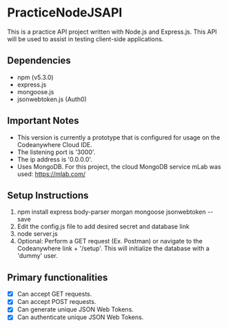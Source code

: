 # PracticeNodeJSAPI
This is a practice API project written with Node.js and Express.js. This API will be used to assist in testing client-side applications.

## Dependencies
- npm (v5.3.0)
- express.js
- mongoose.js
- jsonwebtoken.js (Auth0)

## Important Notes
- This version is currently a prototype that is configured for usage on the Codeanywhere Cloud IDE.
- The listening port is '3000'.
- The ip address is '0.0.0.0'.
- Uses MongoDB. For this project, the cloud MongoDB service mLab was used: https://mlab.com/

## Setup Instructions
1. npm install express body-parser morgan mongoose jsonwebtoken --save
2. Edit the config.js file to add desired secret and database link
3. node server.js
4. Optional: Perform a GET request (Ex. Postman) or navigate to the Codeanywhere link + '/setup'. This will initialize the database with a 'dummy' user.

## Primary functionalities
- [x] Can accept GET requests.
- [x] Can accept POST requests.
- [x] Can generate unique JSON Web Tokens.
- [x] Can authenticate unique JSON Web Tokens.
